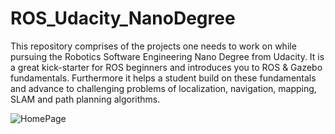 # ROS_Udacity_NanoDegree
This repository comprises of the projects one needs to work on while pursuing the Robotics Software Engineering Nano Degree from Udacity. It is a great kick-starter for ROS beginners and introduces you to ROS &amp; Gazebo fundamentals. Furthermore it helps a student build on these fundamentals and advance to challenging problems of localization, navigation, mapping, SLAM and path planning algorithms.

![HomePage](https://raw.github.com/SasmitC/ROS_Udacity_NanoDegree/Robotics_Udacity_ND.jpg)
